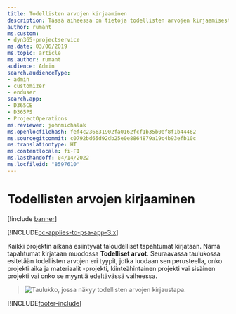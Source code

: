 ```yaml
---
title: Todellisten arvojen kirjaaminen
description: Tässä aiheessa on tietoja todellisten arvojen kirjaamisesta.
author: rumant
ms.custom:
- dyn365-projectservice
ms.date: 03/06/2019
ms.topic: article
ms.author: rumant
audience: Admin
search.audienceType:
- admin
- customizer
- enduser
search.app:
- D365CE
- D365PS
- ProjectOperations
ms.reviewer: johnmichalak
ms.openlocfilehash: fef4c236631902fa0162fcf1b35b0ef8f1b44462
ms.sourcegitcommit: c0792bd65d92db25e0e8864879a19c4b93efb10c
ms.translationtype: HT
ms.contentlocale: fi-FI
ms.lasthandoff: 04/14/2022
ms.locfileid: "8597610"
---
```

# <a name="recording-actuals"></a>Todellisten arvojen kirjaaminen 

[!include [banner](../includes/psa-now-project-operations.md)]

[!INCLUDE[cc-applies-to-psa-app-3.x](../includes/cc-applies-to-psa-app-3x.md)]

Kaikki projektin aikana esiintyvät taloudelliset tapahtumat kirjataan. Nämä tapahtumat kirjataan muodossa **Todelliset arvot**. Seuraavassa taulukossa esitetään todellisten arvojen eri tyypit, jotka luodaan sen perusteella, onko projekti aika ja materiaalit -projekti, kiinteähintainen projekti vai sisäinen projekti vai onko se myyntiä edeltävässä vaiheessa.

> ![Taulukko, jossa näkyy todellisten arvojen kirjaustapa.](media/advanced-table2.png)


[!INCLUDE[footer-include](../includes/footer-banner.md)]
